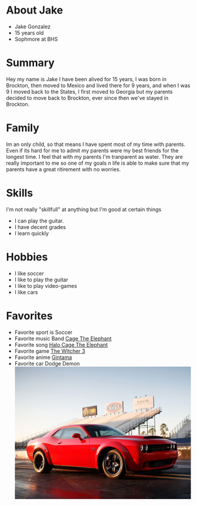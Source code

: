 # About Jake 

- Jake Gonzalez
- 15 years old
- Sophmore at BHS

# Summary

Hey my name is Jake I have been alived for 15 years, I was born in Brockton, then moved to Mexico and lived there for 9 years, and when I was 9 I moved back  to the States, I first moved to Georgia but my parents decided to move back to Brockton, ever since then we've stayed in Brockton.

# Family

Im an only child, so that means I have spent most of my time with parents. Even if its hard for me to admit my parents were my best friends for the longest time. I feel that with my parents I'm tranparent as water. They are really important to me so one of my goals n life is able to make sure that my parents have a great ritirement with no worries. 

# Skills

I'm not really "skillfull" at anything but I'm good at certain things

- I can play the guitar.
- I have decent grades
- I learn quickly

# Hobbies

- I like soccer
- I like to play the guitar
- I like to play video-games
- I like cars 

# Favorites

- Favorite sport is Soccer
- Favorite music Band [Cage The Elephant](https://www.cagetheelephant.com/home/)
- Favorite song [Halo Cage The Elephant](https://open.spotify.com/track/00CqEmnPLFKDhAb3cuu6Cs?autoplay=true&v=T)
- Favorite game [The WItcher 3](https://www.amazon.com/Witcher-3-Wild-Hunt-PC/dp/B00WTI3SGO)
- Favorite anime [Gintama](https://www.crunchyroll.com/gintama)
- Favorite car Dodge Demon
 ![DodgeDemon](./dodgedemon.jpg)